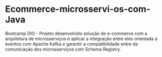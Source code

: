 # Ecommerce-microsservi-os-com-Java
Bootcamp DIO - Projeto desenvolvido solução de e-commerce com a arquitetura de microsserviços e aplicar a integração entre eles orientada a eventos com Apache Kafka e garantir a compatibilidade entre da comunicação dos microsserviços com Schema Registry.
